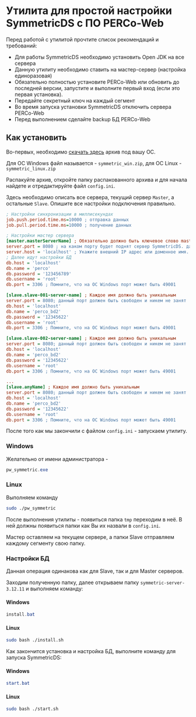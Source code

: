 # Утилита для простой настройки SymmetricDS с ПО PERCo-Web

Перед работой с утилитой прочтите список рекомендаций и требований:
* Для работы SymmetricDS необходимо установить Open JDK на все сервера
* Данную утилиту необходимо ставить на мастер-сервер (настройка единоразовая)
* Обязательно полностью установите PERCo-Web или обновить до последней версии, запустите и выполните первый вход (если это первая установка).
* Передайте секретный ключ на каждый сегмент
* Во время запуска установки SymmetricDS отключить сервера PERCo-Web
* Перед выполнением сделайте backup БД PERCo-Web

## Как установить

Во-первых, необходимо [скачать здесь](https://github.com/percodev/symmetric-simple-config/releases) архив под вашу ОС.

Для ОС Windows файл называется - `symmetric_win.zip`, для ОС Linux - `symmetric_linux.zip`

Распакуйте архив, откройте папку распакованного архива и для начала найдете и отредактируйте файл `config.ini`.

Здесь необходимо описать все сервера, текущий сервер `Master`, а остальные `Slave`. Опишите все настройки подключения правильно.

```ini
; Настройки синхронизации в миллисекундах
job.push.period.time.ms=10000 ; отправка данных
job.pull.period.time.ms=10000 ; получение данных

; Настройки мастер сервера
[master.masterServerName] ; Обязательно должно быть ключевое слово master до точки ; Каждое имя должно быть уникальным
server.port = 8080 ; на каком порту будет поднят сервер SymmetricDS. данный порт должен быть свободен и никем не занят
server.host = 'localhost' ; Укажите внешний IP адрес или доменное имя. Ваш сервер обязательно должен быть доступен остальным сегментам по сети.
; Далее идут настройки БД 
db.host = 'localhost'
db.name = 'perco'
db.password = '123456789'
db.username = 'root' 
db.port = 3306 ; Помните, что на ОС Windows порт может быть 49001

[slave.slave-001-server-name] ; Каждое имя должно быть уникальным
server.port = 8080; данный порт должен быть свободен и никем не занят
db.host = 'localhost'
db.name = 'perco_bd2'
db.password = '12345622'
db.username = 'root'
db.port = 3306 ; Помните, что на ОС Windows порт может быть 49001

[slave.slave-002-server-name] ; Каждое имя должно быть уникальным
server.port = 8080; данный порт должен быть свободен и никем не занят
db.host = 'localhost'
db.name = 'perco_bd2'
db.password = '12345622'
db.username = 'root'
db.port = 3306 ; Помните, что на ОС Windows порт может быть 49001

...
[slave.anyName] ; Каждое имя должно быть уникальным
server.port = 8080; данный порт должен быть свободен и никем не занят
db.host = 'localhost'
db.name = 'perco_bd2'
db.password = '12345622'
db.username = 'root'
db.port = 3306 ; Помните, что на ОС Windows порт может быть 49001
```

После того как мы закончили с файлом `config.ini` - запускаем утилиту.

### Windows
Желательно от имени администратора -
```powershell
pw_symmetric.exe
```

### Linux
Выполняем команду
```bash
sudo ./pw_symmetric
```

После выполнения утилиты - появиться папка `tmp` переходим в неё.
В ней должны появиться папки как Вы их назвали в `config.ini`.

Мастер оставляем на текущем сервере, а папки Slave отправляем каждому сегменту свою папку.

### Настройки БД

Данная операция одинакова как для Slave, так и для Master серверов.

Заходим полученную папку, далее открываем папку `symmetric-server-3.12.11` и выполняем команду:
#### Windows
```powershell
install.bat
```
#### Linux
```bash
sudo bash ./install.sh
```

Как закончится установка и настройка БД, выполните команду для запуска SymmetricDS:
#### Windows
```powershell
start.bat
```
#### Linux
```bash
sudo bash ./start.sh
```
